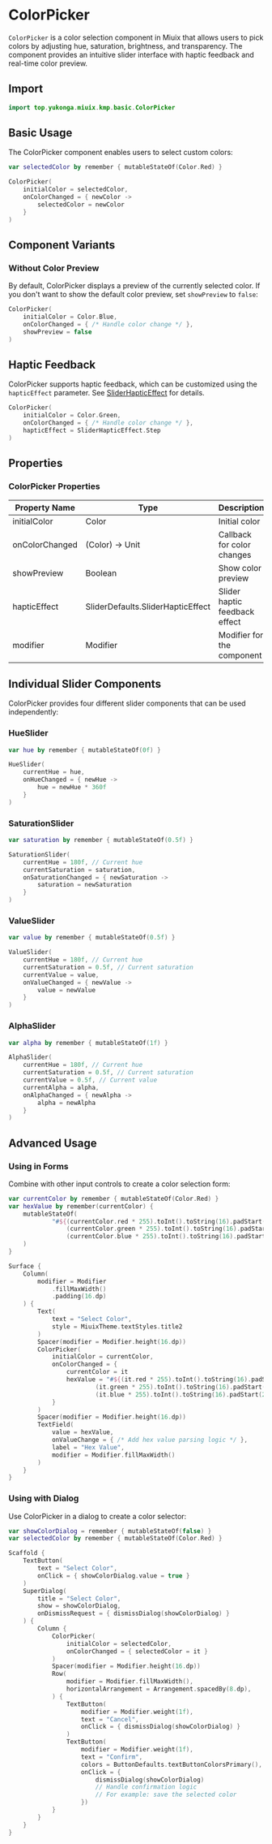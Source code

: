 # ColorPicker

`ColorPicker` is a color selection component in Miuix that allows users to pick colors by adjusting hue, saturation, brightness, and transparency. The component provides an intuitive slider interface with haptic feedback and real-time color preview.

## Import

```kotlin
import top.yukonga.miuix.kmp.basic.ColorPicker
```

## Basic Usage

The ColorPicker component enables users to select custom colors:

```kotlin
var selectedColor by remember { mutableStateOf(Color.Red) }

ColorPicker(
    initialColor = selectedColor,
    onColorChanged = { newColor ->
        selectedColor = newColor
    }
)
```

## Component Variants

### Without Color Preview

By default, ColorPicker displays a preview of the currently selected color. If you don't want to show the default color preview, set `showPreview` to `false`:

```kotlin
ColorPicker(
    initialColor = Color.Blue,
    onColorChanged = { /* Handle color change */ },
    showPreview = false
)
```

## Haptic Feedback

ColorPicker supports haptic feedback, which can be customized using the `hapticEffect` parameter. See [SliderHapticEffect](../components/slider#sliderhapticeffect) for details.

```kotlin
ColorPicker(
    initialColor = Color.Green,
    onColorChanged = { /* Handle color change */ },
    hapticEffect = SliderHapticEffect.Step
)
```

## Properties

### ColorPicker Properties

| Property Name  | Type                              | Description                   | Default Value                      | Required |
| -------------- | --------------------------------- | ----------------------------- | ---------------------------------- | -------- |
| initialColor   | Color                             | Initial color                 | -                                  | Yes      |
| onColorChanged | (Color) -> Unit                   | Callback for color changes    | -                                  | Yes      |
| showPreview    | Boolean                           | Show color preview            | true                               | No       |
| hapticEffect   | SliderDefaults.SliderHapticEffect | Slider haptic feedback effect | SliderDefaults.DefaultHapticEffect | No       |
| modifier       | Modifier                          | Modifier for the component    | Modifier                           | No       |

## Individual Slider Components

ColorPicker provides four different slider components that can be used independently:

### HueSlider

```kotlin
var hue by remember { mutableStateOf(0f) }

HueSlider(
    currentHue = hue,
    onHueChanged = { newHue -> 
        hue = newHue * 360f 
    }
)
```

### SaturationSlider

```kotlin
var saturation by remember { mutableStateOf(0.5f) }

SaturationSlider(
    currentHue = 180f, // Current hue
    currentSaturation = saturation,
    onSaturationChanged = { newSaturation ->
        saturation = newSaturation
    }
)
```

### ValueSlider

```kotlin
var value by remember { mutableStateOf(0.5f) }

ValueSlider(
    currentHue = 180f, // Current hue
    currentSaturation = 0.5f, // Current saturation
    currentValue = value,
    onValueChanged = { newValue ->
        value = newValue
    }
)
```

### AlphaSlider

```kotlin
var alpha by remember { mutableStateOf(1f) }

AlphaSlider(
    currentHue = 180f, // Current hue
    currentSaturation = 0.5f, // Current saturation
    currentValue = 0.5f, // Current value
    currentAlpha = alpha,
    onAlphaChanged = { newAlpha ->
        alpha = newAlpha
    }
)
```

## Advanced Usage

### Using in Forms

Combine with other input controls to create a color selection form:

```kotlin
var currentColor by remember { mutableStateOf(Color.Red) }
var hexValue by remember(currentColor) {
    mutableStateOf(
            "#${(currentColor.red * 255).toInt().toString(16).padStart(2, '0').uppercase()}" +
                (currentColor.green * 255).toInt().toString(16).padStart(2, '0').uppercase() +
                (currentColor.blue * 255).toInt().toString(16).padStart(2, '0').uppercase()
    )
}

Surface {
    Column(
        modifier = Modifier
            .fillMaxWidth()
            .padding(16.dp)
    ) {
        Text(
            text = "Select Color",
            style = MiuixTheme.textStyles.title2
        )
        Spacer(modifier = Modifier.height(16.dp))
        ColorPicker(
            initialColor = currentColor,
            onColorChanged = {
                currentColor = it
                hexValue = "#${(it.red * 255).toInt().toString(16).padStart(2, '0').uppercase()}" +
                        (it.green * 255).toInt().toString(16).padStart(2, '0').uppercase() +
                        (it.blue * 255).toInt().toString(16).padStart(2, '0').uppercase()
            }
        )
        Spacer(modifier = Modifier.height(16.dp))
        TextField(
            value = hexValue,
            onValueChange = { /* Add hex value parsing logic */ },
            label = "Hex Value",
            modifier = Modifier.fillMaxWidth()
        )
    }
}
```

### Using with Dialog

Use ColorPicker in a dialog to create a color selector:

```kotlin
var showColorDialog = remember { mutableStateOf(false) }
var selectedColor by remember { mutableStateOf(Color.Red) }

Scaffold { 
    TextButton(
        text = "Select Color",
        onClick = { showColorDialog.value = true }
    )
    SuperDialog(
        title = "Select Color",
        show = showColorDialog,
        onDismissRequest = { dismissDialog(showColorDialog) }
    ) {
        Column {
            ColorPicker(
                initialColor = selectedColor,
                onColorChanged = { selectedColor = it }
            )
            Spacer(modifier = Modifier.height(16.dp))
            Row(
                modifier = Modifier.fillMaxWidth(),
                horizontalArrangement = Arrangement.spacedBy(8.dp),
            ) {
                TextButton(
                    modifier = Modifier.weight(1f),
                    text = "Cancel",
                    onClick = { dismissDialog(showColorDialog) }
                )
                TextButton(
                    modifier = Modifier.weight(1f),
                    text = "Confirm",
                    colors = ButtonDefaults.textButtonColorsPrimary(),
                    onClick = {
                        dismissDialog(showColorDialog)
                        // Handle confirmation logic
                        // For example: save the selected color
                    })
            }
        }
    }
}
```
